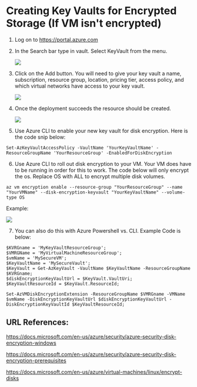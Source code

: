 # Creating Key Vaults for Encrypted Storage (If VM isn't encrypted)

1. Log on to https://portal.azure.com

2. In the Search bar type in vault. Select KeyVault from the menu.
   
   ![](https://github.com/rootsecdev/Microsoft-Blue-Forest/blob/master/Screenshots/AzureVault1.png)
   
3. Click on the Add button. You will need to give your key vault a name, subscription, resource group, location, pricing tier, access policy, and which virtual networks have access to your key vault.

   ![](https://github.com/rootsecdev/Microsoft-Blue-Forest/blob/master/Screenshots/AzureVault2.png)
   
4. Once the deployment succeeds the resource should be created. 

   ![](https://github.com/rootsecdev/Microsoft-Blue-Forest/blob/master/Screenshots/AzureVault3.png)
   
5. Use Azure CLI to enable your new key vault for disk encryption. Here is the code snip below:

```
Set-AzKeyVaultAccessPolicy -VaultName 'YourKeyVaultName' -ResourceGroupName 'YourResourceGroup' -EnabledForDiskEncryption
```

6. Use Azure CLI to roll out disk encryption to your VM. Your VM does have to be running in order for this to work. The code below will only encrypt the os. Replace OS with ALL to encrypt multiple disk volumes.

```
az vm encryption enable --resource-group "YourResourceGroup" --name "YourVMName" --disk-encryption-keyvault "YourKeyVaultName" --volume-type OS
```

Example:

   ![](https://github.com/rootsecdev/Microsoft-Blue-Forest/blob/master/Screenshots/AzureVault4.png)
   
7. You can also do this with Azure Powershell vs. CLI. Example Code is below:

```
$KVRGname = 'MyKeyVaultResourceGroup';
$VMRGName = 'MyVirtualMachineResourceGroup';
$vmName = 'MySecureVM';
$KeyVaultName = 'MySecureVault';
$KeyVault = Get-AzKeyVault -VaultName $KeyVaultName -ResourceGroupName $KVRGname;
$diskEncryptionKeyVaultUrl = $KeyVault.VaultUri;
$KeyVaultResourceId = $KeyVault.ResourceId;

Set-AzVMDiskEncryptionExtension -ResourceGroupName $VMRGname -VMName $vmName -DiskEncryptionKeyVaultUrl $diskEncryptionKeyVaultUrl -DiskEncryptionKeyVaultId $KeyVaultResourceId;
 ```
 ## URL References:
 
 https://docs.microsoft.com/en-us/azure/security/azure-security-disk-encryption-windows
 
 https://docs.microsoft.com/en-us/azure/security/azure-security-disk-encryption-prerequisites

 https://docs.microsoft.com/en-us/azure/virtual-machines/linux/encrypt-disks
